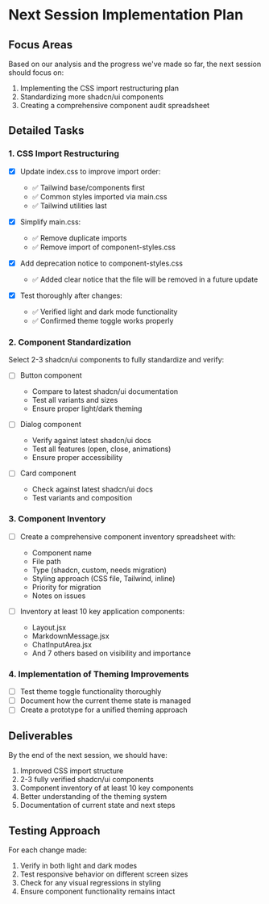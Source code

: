 # Next Session Implementation Plan

## Focus Areas

Based on our analysis and the progress we've made so far, the next session should focus on:

1. Implementing the CSS import restructuring plan
2. Standardizing more shadcn/ui components
3. Creating a comprehensive component audit spreadsheet

## Detailed Tasks

### 1. CSS Import Restructuring

- [x] Update index.css to improve import order:
  - ✅ Tailwind base/components first
  - ✅ Common styles imported via main.css
  - ✅ Tailwind utilities last

- [x] Simplify main.css:
  - ✅ Remove duplicate imports
  - ✅ Remove import of component-styles.css

- [x] Add deprecation notice to component-styles.css
  - ✅ Added clear notice that the file will be removed in a future update

- [x] Test thoroughly after changes:
  - ✅ Verified light and dark mode functionality
  - ✅ Confirmed theme toggle works properly

### 2. Component Standardization

Select 2-3 shadcn/ui components to fully standardize and verify:

- [ ] Button component
  - Compare to latest shadcn/ui documentation
  - Test all variants and sizes
  - Ensure proper light/dark theming

- [ ] Dialog component
  - Verify against latest shadcn/ui docs
  - Test all features (open, close, animations)
  - Ensure proper accessibility

- [ ] Card component
  - Check against latest shadcn/ui docs
  - Test variants and composition

### 3. Component Inventory

- [ ] Create a comprehensive component inventory spreadsheet with:
  - Component name
  - File path
  - Type (shadcn, custom, needs migration)
  - Styling approach (CSS file, Tailwind, inline)
  - Priority for migration
  - Notes on issues

- [ ] Inventory at least 10 key application components:
  - Layout.jsx
  - MarkdownMessage.jsx
  - ChatInputArea.jsx
  - And 7 others based on visibility and importance

### 4. Implementation of Theming Improvements

- [ ] Test theme toggle functionality thoroughly
- [ ] Document how the current theme state is managed
- [ ] Create a prototype for a unified theming approach

## Deliverables

By the end of the next session, we should have:

1. Improved CSS import structure
2. 2-3 fully verified shadcn/ui components
3. Component inventory of at least 10 key components
4. Better understanding of the theming system
5. Documentation of current state and next steps

## Testing Approach

For each change made:

1. Verify in both light and dark modes
2. Test responsive behavior on different screen sizes
3. Check for any visual regressions in styling
4. Ensure component functionality remains intact